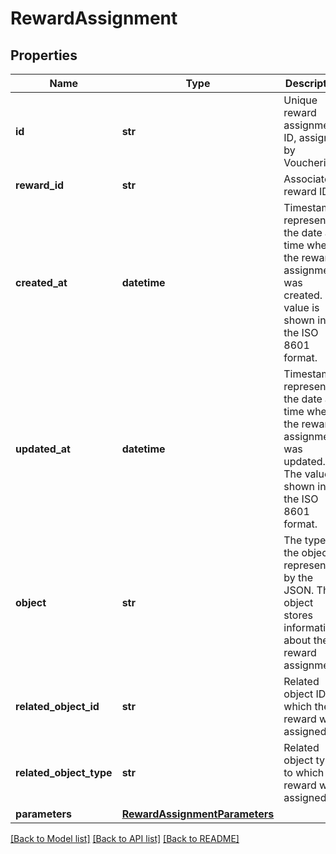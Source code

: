 # RewardAssignment


## Properties

Name | Type | Description | Notes
------------ | ------------- | ------------- | -------------
**id** | **str** | Unique reward assignment ID, assigned by Voucherify. | [optional] 
**reward_id** | **str** | Associated reward ID. | [optional] 
**created_at** | **datetime** | Timestamp representing the date and time when the reward assignment was created. The value is shown in the ISO 8601 format. | [optional] 
**updated_at** | **datetime** | Timestamp representing the date and time when the reward assignment was updated. The value is shown in the ISO 8601 format. | [optional] 
**object** | **str** | The type of the object represented by the JSON. This object stores information about the reward assignment. | [optional] [default to 'reward_assignment']
**related_object_id** | **str** | Related object ID to which the reward was assigned. | [optional] 
**related_object_type** | **str** | Related object type to which the reward was assigned. | [optional] [default to 'campaign']
**parameters** | [**RewardAssignmentParameters**](RewardAssignmentParameters.md) |  | [optional] 

[[Back to Model list]](../README.md#documentation-for-models) [[Back to API list]](../README.md#documentation-for-api-endpoints) [[Back to README]](../README.md)



